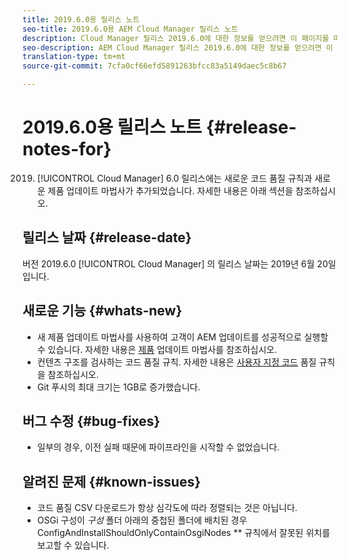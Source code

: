 ```yaml
---
title: 2019.6.0용 릴리스 노트
seo-title: 2019.6.0용 AEM Cloud Manager 릴리스 노트
description: Cloud Manager 릴리스 2019.6.0에 대한 정보를 얻으려면 이 페이지를 따르십시오.
seo-description: AEM Cloud Manager 릴리스 2019.6.0에 대한 정보를 얻으려면 이 페이지를 따르십시오.
translation-type: tm+mt
source-git-commit: 7cfa0cf66efd5891263bfcc83a5149daec5c8b67

---
```


# 2019.6.0용 릴리스 노트 {#release-notes-for}

2019. [!UICONTROL Cloud Manager] 6.0 릴리스에는 새로운 코드 품질 규칙과 새로운 제품 업데이트 마법사가 추가되었습니다. 자세한 내용은 아래 섹션을 참조하십시오.

## 릴리스 날짜 {#release-date}

버전 2019.6.0 [!UICONTROL Cloud Manager] 의 릴리스 날짜는 2019년 6월 20일입니다.

## 새로운 기능 {#whats-new}

* 새 제품 업데이트 마법사를 사용하여 고객이 AEM 업데이트를 성공적으로 실행할 수 있습니다. 자세한 내용은 [제품](overview-productupdate-wizard.md) 업데이트 마법사를 참조하십시오.
* 컨텐츠 구조를 검사하는 코드 품질 규칙. 자세한 내용은 [사용자 지정 코드](custom-code-quality-rules.md) 품질 규칙을 참조하십시오.
* Git 푸시의 최대 크기는 1GB로 증가했습니다.

## 버그 수정 {#bug-fixes}

* 일부의 경우, 이전 실패 때문에 파이프라인을 시작할 수 없었습니다.

## 알려진 문제 {#known-issues}

* 코드 품질 CSV 다운로드가 항상 심각도에 따라 정렬되는 것은 아닙니다.
* OSGi 구성이 *구성* 폴더 아래의 중첩된 폴더에 배치된 경우 ConfigAndInstallShouldOnlyContainOsgiNodes ** 규칙에서 잘못된 위치를 보고할 수 있습니다.